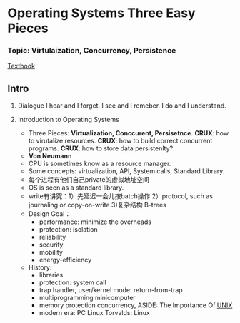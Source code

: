 # Operating Systems Three Easy Pieces

### Topic: Virtulaization, Concurrency, Persistence
[Textbook](http://pages.cs.wisc.edu/~remzi/OSTEP/)
## Intro
1. Dialogue
   I hear and I forget. I see and I remeber. I do and I understand.

2. Introduction to Operating Systems
    - Three Pieces: **Virtualization, Conccurent, Persisetnce**.
   **CRUX**: how to virutalize resources.
   **CRUX**: how to build correct concurrent programs.
   **CRUX**: how to store data persistenlty?
    - **Von Neumann**
    - CPU is sometimes know as a resource manager.
    - Some concepts: virtualization, API, System calls, Standard Library.
    - 每个进程有他们自己private的虚拟地址空间
    - OS is seen as a standard library.
    - write有讲究：1）先延迟一会儿按batch操作 2）protocol, such as  journaling or copy-on-write 3)复杂结构 B-trees
    - Design Goal：
      - performance: minimize the overheads
      - protection: isolation
      - reliability
      - security
      - mobility
      - energy-efficiency
    - History:
      - libraries
      - protection: system call 
      - trap handler, user/kernel mode: return-from-trap
      - multiprogramming minicomputer
      - memory protection concurrency, ASIDE: The Importance Of [UNIX](https://www.youtube.com/watch?v=tc4ROCJYbm0)
      - modern era: PC Linux Torvalds: Linux

